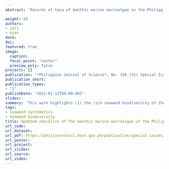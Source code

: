```yaml
---
abstract: 'Records of taxa of benthic marine macroalgae in the Philippines continue to increase as molecular-based biodiversity and systematics research involving seaweed specimens collected from various localities in the country continue to grow. Several molecular systematics studies on seaweeds within the last decade also resulted in taxonomic, nomenclatural, and classification changes, consequently affecting our knowledge and understanding of the biodiversity of the Philippine seaweed flora. Moreover, global efforts to make biodiversity resources that are deposited in various herbaria openly available through online databases provide a good opportunity to reassess our current foundational biodiversity knowledge on these ecologically and economically important marine resources. Herein, we provide an updated checklist of Philippine seaweeds by integrating results of recent biodiversity and systematics studies and by perusing open-access records of seaweeds collected  from  the  Philippines  that  are  deposited  in  foreign  herbaria  and/or  found  in  online  databases. We report a total of 1,065 seaweed taxa in the Philippines; this is composed primarily of  600  red  seaweed  taxa  (Florideophyceae  and  Bangiophyceae,  Rhodophyta),  followed  by  272  green seaweed taxa (Ulvophyceae, Chlorophyta), and by 193 brown seaweed taxa (Phaeophyceae, Ochrophyta). We added a total of 104 new records (including recently described species) to the latest checklist on Philippine seaweeds in 2013, more than half of which were derived from records of the collections deposited in foreign herbaria. The latter highlights the need to make herbarium collection records accessible and underscores the important role of herbaria (and museums in general) in documenting and preserving biodiversity resources of biodiversity hotspot areas such as the Philippines. We also reiterate here the call to increase support in building local expertise and funding on marine (seaweed) biodiversity and systematics research as these are crucial not only in documenting and conserving our marine biodiversity resources but also in developing them for their socio-economic values.'

weight: 88
authors:
- jmll
- wjes
date: 
doi: 
featured: true
image:
  caption:
  focal_point: "center"
  preview_only: false
projects: []
publication: '*Philippine Journal of Science*, No. 150 (S1) Special Issue on Biodiversity'
publication_short: 
publication_types:
- "2"
publishDate: "2021-01-12T00:00:00Z"
slides: 
summary: 'This work highlights (1) the rich seaweed biodiversity of the Philippines; (2) the need for re-evaluation of several previously reported seaweed taxa within the country; and, (3) the importance of natural history collections (i.e., herbaria) in safeguarding biodiversity information.'
tags:
- Seaweed systematics
- Seaweed biodiversity
title: Updated checklist of the benthic marine macroalgae of the Philippines 
url_code:
url_dataset: 
url_pdf: https://philjournalsci.dost.gov.ph/publication/special-issues/biodiversity/104-vol-150-s1/1336-updated-checklist-of-the-benthic-marine-macroalgae-of-the-philippines
url_poster:
url_project: 
url_slides: 
url_source: 
url_video: 
---
```




